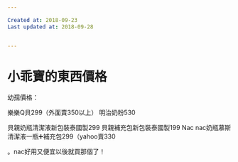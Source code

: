 ```yaml
---

Created at: 2018-09-23
Last updated at: 2018-09-28


---
```


# 小乖寶的東西價格


幼孺價格：

樂樂Q貝299（外面賣350以上）
明治奶粉530

貝親奶瓶清潔液新包裝泰國製299
貝親補充包新包裝泰國製199
Nac nac奶瓶慕斯清潔液一瓶➕補充包299（yahoo賣330

。nac好用又便宜以後就買那個了！

